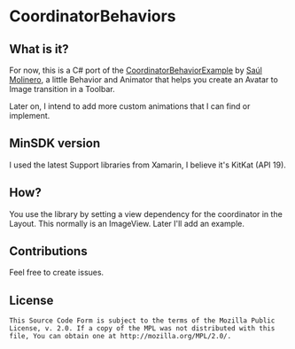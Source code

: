 # CoordinatorBehaviors


## What is it?
For now, this is a C# port of the [CoordinatorBehaviorExample](https://github.com/saulmm/CoordinatorBehaviorExample) by [Saúl Molinero](https://github.com/saulmm),
a little Behavior and Animator that helps you create an Avatar to Image transition in a Toolbar.

Later on, I intend to add more custom animations that I can find or implement.

## MinSDK version

I used the latest Support libraries from Xamarin, I believe it's KitKat (API 19).

## How?

You use the library by setting a view dependency for the coordinator in the Layout.
This normally is an ImageView. Later I'll add an example.

## Contributions

Feel free to create issues.

## License

```
This Source Code Form is subject to the terms of the Mozilla Public 
License, v. 2.0. If a copy of the MPL was not distributed with this 
file, You can obtain one at http://mozilla.org/MPL/2.0/.
```
